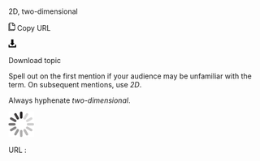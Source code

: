 # 

2D, two-dimensional

![Copy URL](media/2d-two-dimensional/Copy.png)
Copy URL

![Download](media/2d-two-dimensional/Download.png)

Download topic

Spell out on the first mention if your audience may be unfamiliar with the term. On subsequent mentions, use *2D*.

Always hyphenate *two-dimensional*.

![In progress](media/2d-two-dimensional/activity-large.gif)

URL :

